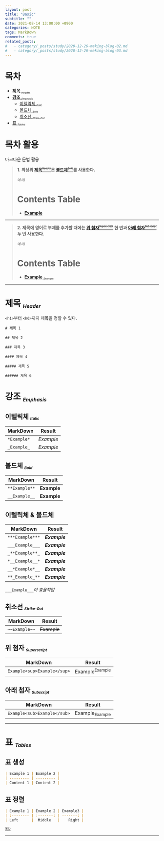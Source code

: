 ```yaml
---
layout: post
title: "Basic"
subtitle: ""
date: 2021-08-14 13:00:00 +0900
categories: NOTE
tags: MarkDown
comments: true
related_posts:
#   - category/_posts/study/2020-12-26-making-blog-02.md
#   - category/_posts/study/2020-12-26-making-blog-03.md
---
```


# 목차

- [**제목** <sub><sub><sup>_Header_</sup></sub></sub>](#header)
- [**강조** <sub><sub><sup>_Emphasis_</sup></sub></sub>](#emphasis)
  - [이텔릭체 <sub><sub><sup>_Italic_</sup></sub></sub>](#italic)
  - [볼드체 <sub><sub><sup>_Bold_</sup></sub></sub>](#bold)
  - [취소선 <sub><sub><sup>_Strike-Out_</sup></sub></sub>](#strike-out)
- [**표** <sub><sub><sup>_Tables_</sup></sub></sub>](#tables)

# **목차 활용**

마크다운 문법 활용

> **1. 최상위 [제목<sup><sub><sup>_Header_</sup></sub></sup>](#header)은 [볼드체<sup><sub><sup>_Bold_</sup></sub></sup>](#bold)를 사용한다.**
>
> <sub>_예시)_</sub>
>
> # Contents Table
>
> - [**Example** ](#Example)

---

> **2. 제목에 영어로 부제를 추가할 때에는 [위 첨자<sup><sub><sup>_Superscript_</sup></sub></sup>](#superscript) 한 번과 [아래 첨자<sup><sub><sup>_Subscript_</sup></sub></sup>](#subscript) 두 번 사용한다.**
>
> <sub>_예시)_</sub>
>
> # Contents Table
>
> - [**Example** <sub><sub><sup>_Example_</sup></sub></sub>](#Example)

---

# **제목** <sub><sub><sup>_Header_</sup></sub></sub>

`<h1>`부터 `<h6>`까지 제목을 정할 수 있다.

```
# 제목 1

## 제목 2

### 제목 3

#### 제목 4

##### 제목 5

###### 제목 6
```

# **강조** <sub><sub><sup>_Emphasis_</sup></sub></sub>

## 이텔릭체 <sub><sub><sup>_Italic_</sup></sub></sub>

| MarkDown    | Result    |
| ----------- | --------- |
| `*Example*` | _Example_ |
| `_Example_` | _Example_ |

## 볼드체 <sub><sub><sup>_Bold_</sup></sub></sub>

| MarkDown      | Result      |
| ------------- | ----------- |
| `**Example**` | **Example** |
| `__Example__` | **Example** |

## 이텔릭체 & 볼드체

| MarkDown        | Result        |
| --------------- | ------------- |
| `***Example***` | **_Example_** |
| `___Example___` | **_Example_** |
| `_**Example**_` | _**Example**_ |
| `*__Example__*` | _**Example**_ |
| `__*Example*__` | **_Example_** |
| `**_Example_**` | **_Example_** |

`___Example___`_이 효율적임_

## 취소선 <sub><sub><sup>_Strike-Out_</sup></sub></sub>

| MarkDown      | Result      |
| ------------- | ----------- |
| `~~Example~~` | ~~Example~~ |

## 위 첨자 <sub><sub><sup>_Superscript_</sup></sub></sub>

| MarkDown                    | Result                    |
| --------------------------- | ------------------------- |
| `Example<sup>Example</sup>` | Example<sup>Example</sup> |

## 아래 첨자 <sub><sub><sup>_Subscript_</sup></sub></sub>

| MarkDown                    | Result                    |
| --------------------------- | ------------------------- |
| `Example<sub>Example</sub>` | Example<sub>Example</sub> |

---

# **표** <sub><sub><sup>_Tables_</sup></sub></sub>

## 표 생성

```markdown
| Example 1 | Example 2 |
| --------- | --------- |
| Content 1 | Content 2 |
```

## 표 정렬

```markdown
| Example 1 | Example 2 | Example3 |
| :-------- | :-------: | -------: |
| Left      |  Middle   |    Right |
```

<sup><sub> [목차](#목차) </sub></sup>

---

